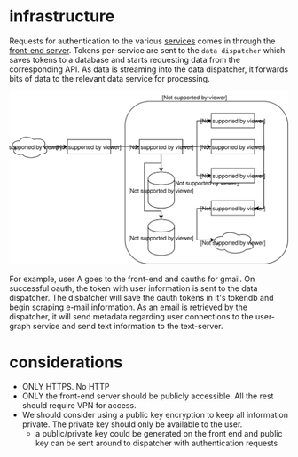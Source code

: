 # infrastructure

Requests for authentication to the various [services](availible_data.md) comes
in through the [front-end
server](https://github.com/wannabeCitizen/quantifiedSelf).  Tokens per-service
are sent to the `data dispatcher` which saves tokens to a database and starts
requesting data from the corresponding API.  As data is streaming into the data
dispatcher, it forwards bits of data to the relevant data service for
processing.

![](./figures/infrastructure.svg?raw=true)

For example, user A goes to the front-end and oauths for gmail.  On successful
oauth, the token with user information is sent to the data dispatcher.  The
disbatcher will save the oauth tokens in it's tokendb and begin scraping e-mail
information.  As an email is retrieved by the dispatcher, it will send metadata
regarding user connections to the user-graph service and send text information
to the text-server.

# considerations

- ONLY HTTPS. No HTTP
- ONLY the front-end server should be publicly accessible.  All the rest should
  require VPN for access.
- We should consider using a public key encryption to keep all information
  private.  The private key should only be available to the user.
    - a public/private key could be generated on the front end and public key
      can be sent around to dispatcher with authentication requests

